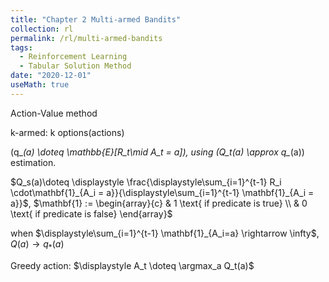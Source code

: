```yaml
---
title: "Chapter 2 Multi-armed Bandits"
collection: rl
permalink: /rl/multi-armed-bandits
tags:
  - Reinforcement Learning
  - Tabular Solution Method
date: "2020-12-01"
useMath: true
--- 
```



Action-Value method

k-armed: k options(actions)

\(q_*(a) \doteq \mathbb{E}[R_t\mid A_t = a]\), using \(Q_t(a) \approx q_*(a)\) estimation.

$Q_s(a)\doteq \displaystyle \frac{\displaystyle\sum_{i=1}^{t-1} R_i \cdot\mathbf{1}_{A_i = a}}{\displaystyle\sum_{i=1}^{t-1}  \mathbf{1}_{A_i = a}}$, $\mathbf{1} := \begin{array}{c}
     & 1 \text{ if predicate is true} \\
     & 0 \text{ if predicate is false}
\end{array}$

when $\displaystyle\sum_{i=1}^{t-1} \mathbf{1}_{A_i=a} \rightarrow \infty$, $Q(a) \rightarrow q_*(a)$

Greedy action: $\displaystyle A_t \doteq \argmax_a Q_t(a)$